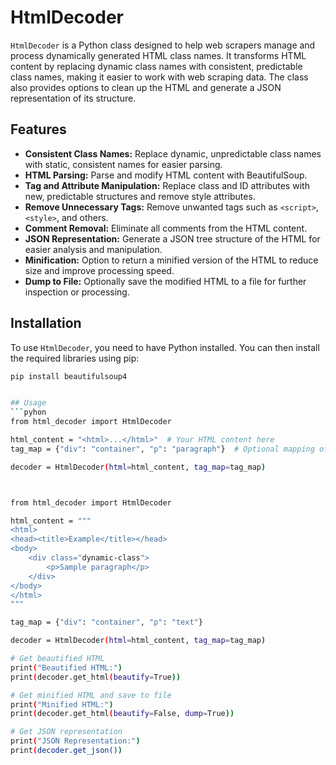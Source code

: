 # HtmlDecoder

`HtmlDecoder` is a Python class designed to help web scrapers manage and process dynamically generated HTML class names. It transforms HTML content by replacing dynamic class names with consistent, predictable class names, making it easier to work with web scraping data. The class also provides options to clean up the HTML and generate a JSON representation of its structure.

## Features

- **Consistent Class Names:** Replace dynamic, unpredictable class names with static, consistent names for easier parsing.
- **HTML Parsing:** Parse and modify HTML content with BeautifulSoup.
- **Tag and Attribute Manipulation:** Replace class and ID attributes with new, predictable structures and remove style attributes.
- **Remove Unnecessary Tags:** Remove unwanted tags such as `<script>`, `<style>`, and others.
- **Comment Removal:** Eliminate all comments from the HTML content.
- **JSON Representation:** Generate a JSON tree structure of the HTML for easier analysis and manipulation.
- **Minification:** Option to return a minified version of the HTML to reduce size and improve processing speed.
- **Dump to File:** Optionally save the modified HTML to a file for further inspection or processing.

## Installation

To use `HtmlDecoder`, you need to have Python installed. You can then install the required libraries using pip:

```bash
pip install beautifulsoup4


## Usage
```pyhon
from html_decoder import HtmlDecoder

html_content = "<html>...</html>"  # Your HTML content here
tag_map = {"div": "container", "p": "paragraph"}  # Optional mapping of tags to class names

decoder = HtmlDecoder(html=html_content, tag_map=tag_map)



from html_decoder import HtmlDecoder

html_content = """
<html>
<head><title>Example</title></head>
<body>
    <div class="dynamic-class">
        <p>Sample paragraph</p>
    </div>
</body>
</html>
"""

tag_map = {"div": "container", "p": "text"}

decoder = HtmlDecoder(html=html_content, tag_map=tag_map)

# Get beautified HTML
print("Beautified HTML:")
print(decoder.get_html(beautify=True))

# Get minified HTML and save to file
print("Minified HTML:")
print(decoder.get_html(beautify=False, dump=True))

# Get JSON representation
print("JSON Representation:")
print(decoder.get_json())
```


